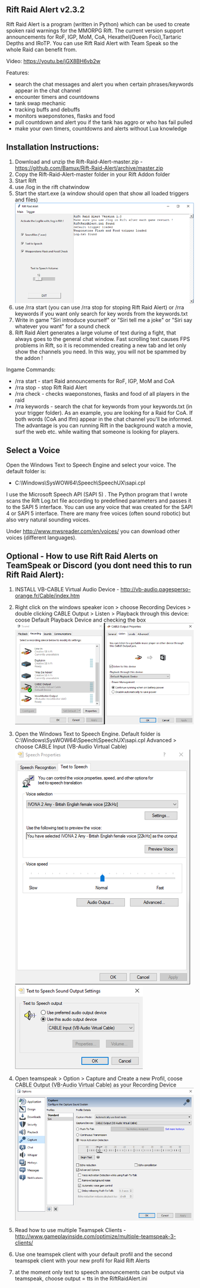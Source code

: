 ## Rift Raid Alert v2.3.2
Rift Raid Alert is a program (written in Python) which can be used to create spoken raid warnings for the MMORPG Rift.
The current version support announcements for RoF, IGP, MoM, CoA, Hexathel(Queen Foci),Tartaric Depths and IRoTP. You can use Rift Raid Alert with Team Speak so the whole Raid can benefit from.

Video: https://youtu.be/jGX8BH6vb2w

Features:
- search the chat messages and alert you when certain phrases/keywords appear in the chat channel
- encounter timers and countdowns
- tank swap mechanic
- tracking buffs and debuffs
- monitors waeponstones, flasks and food
- pull countdown and alert you if the tank has aggro or who has fail pulled
- make your own timers, countdowns and alerts without Lua knowledge

## Installation Instructions:

1.  Download and unzip the Rift-Raid-Alert-master.zip - https://github.com/Bamux/Rift-Raid-Alert/archive/master.zip
2.  Copy the Rift-Raid-Alert-master folder in your Rift Addon folder
3.  Start Rift
4.  use /log in the rift chatwindow
5.  Start the start.exe (a window should open that show all loaded triggers and files)
![Rift Raid Alert](https://raw.githubusercontent.com/Bamux/Rift-Raid-Alert/images/RiftRaidAlert01.png)
6.  use /rra start (you can use /rra stop for stoping Rift Raid Alert) or /rra keywords if you want only search for key words from the keywords.txt
7.  Write in game "Siri introduce yourself" or "Siri tell me a joke" or "Siri say whatever you want" for a sound check
8.  Rift Raid Alert generates a large volume of text during a fight, that always goes to the general chat window. Fast scrolling text causes FPS problems in Rift, so it is recommended creating a new tab and let only show the channels you need. In this way, you will not be spammed by the addon !

Ingame Commands:
- /rra start - start Raid announcements for RoF, IGP, MoM and CoA
- /rra stop - stop Rift Raid Alert
- /rra check - checks waeponstones, flasks and food of all players in the raid
- /rra keywords - search the chat for keywords from your keywords.txt (in your trigger folder). As an example, you are looking for a Raid for CoA. If both words (CoA and lfm) appear in the chat channel you'll be informed. The advantage is you can running Rift in the background watch a movie, surf the web etc. while waiting that someone is looking for players.

## Select a Voice
Open the Windows Text to Speech Engine and select your voice. The default folder is:
- C:\Windows\SysWOW64\Speech\SpeechUX\sapi.cpl

I use the Microsoft Speech API (SAPI 5) . The Python program that I wrote scans the Rift Log.txt file according to predefined parameters and passes it to the SAPI 5 interface. You can use any voice that was created for the SAPI 4 or SAPI 5 interface. There are many free voices (often sound robotic) but also very natural sounding voices. 

Under http://www.mwsreader.com/en/voices/ you can download other voices (different languages). 

## Optional - How to use Rift Raid Alerts on TeamSpeak or Discord (you dont need this to run Rift Raid Alert):

1. INSTALL VB-CABLE Virtual Audio Device - http://vb-audio.pagesperso-orange.fr/Cable/index.htm
2. Right click on the windows speaker icon > choose Recording Devices > double clicking CABLE Output > Listen > Playback through this device: coose Default Playback Device and checking the box
![Recording Devices](https://raw.githubusercontent.com/Bamux/Rift-Raid-Alert/images/Recording%20Devices.png)

3. Open the Windows Text to Speech Engine. Default folder is C:\Windows\SysWOW64\Speech\SpeechUX\sapi.cpl
   Advanced > choose CABLE Input (VB-Audio Virtual Cable)
![Text to Speech](https://raw.githubusercontent.com/Bamux/Rift-Raid-Alert/images/Text%20to%20Speach.png) ![Text to Speech Advanced](https://raw.githubusercontent.com/Bamux/Rift-Raid-Alert/images/Text%20to%20Speech%20Advanced.png)

4. Open teamspeak > Option > Capture and Create a new Profil, coose CABLE Output (VB-Audio Virtual Cable) as your Recording Device
![Team Speak](https://raw.githubusercontent.com/Bamux/Rift-Raid-Alert/images/Team%20Speak%20Capture.png)

5. Read how to use multiple Teamspek Clients - http://www.gameplayinside.com/optimize/multiple-teamspeak-3-clients/ 
6. Use one teamspek client with your default profil and the second teamspek client with your new profil for Raid Rift Alerts
7. at the moment only text to speech announcements can be output via teamspeak, choose output = tts in the RiftRaidAlert.ini
